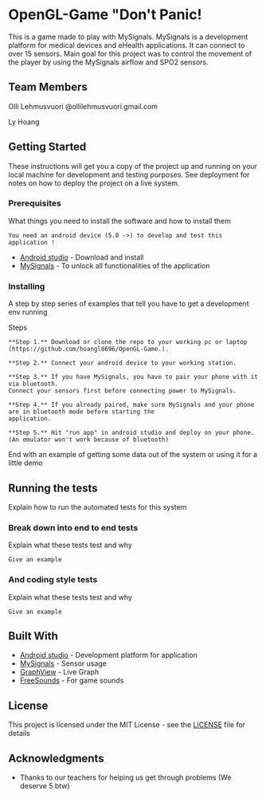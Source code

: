 # OpenGL-Game "Don't Panic!
This is a game made to play with MySignals. MySignals is a development platform for medical devices and eHealth applications. It can connect to over 15 sensors. Main goal for this project was to control the movement of the player by using the MySignals airflow and SPO2 sensors.
## Team Members
Olli Lehmusvuori @ollilehmusvuori.gmail.com

Ly Hoang
## Getting Started
These instructions will get you a copy of the project up and running on your local machine for development and testing purposes.
See deployment for notes on how to deploy the project on a live system.
### Prerequisites
What things you need to install the software and how to install them
```
You need an android device (5.0 ->) to develop and test this application !
```
* [Android studio](https://developer.android.com/studio/index.html) - Download and install
* [MySignals](http://www.my-signals.com/) - To unlock all functionalities of the application

### Installing

A step by step series of examples that tell you have to get a development env running

Steps

```
**Step 1.** Download or clone the repo to your working pc or laptop (https://github.com/hoangl8696/OpenGL-Game.).
```
```
**Step 2.** Connect your android device to your working station.
```

```
**Step 3.** If you have MySignals, you have to pair your phone with it via bluetooth.
Connect your sensors first before connecting power to MySignals.
```
```
**Step 4.** If you already paired, make sure MySignals and your phone are in bluetooth mode before starting the
application.
```
```
**Step 5.** Hit "run app" in android studio and deploy on your phone. (An emulator won't work because of bluetooth)
```

End with an example of getting some data out of the system or using it for a little demo

## Running the tests

Explain how to run the automated tests for this system

### Break down into end to end tests

Explain what these tests test and why

```
Give an example
```

### And coding style tests

Explain what these tests test and why

```
Give an example
```

## Built With

* [Android studio](https://developer.android.com/studio/index.html/) - Development platform for application
* [MySignals](http://www.my-signals.com/) - Sensor usage
* [GraphView](www.android-graphview.org/) - Live Graph
* [FreeSounds](www.freesound.org/) - For game sounds


## License

This project is licensed under the MIT License - see the [LICENSE](LICENSE) file for details

## Acknowledgments

* Thanks to our teachers for helping us get through problems (We deserve 5 btw)

